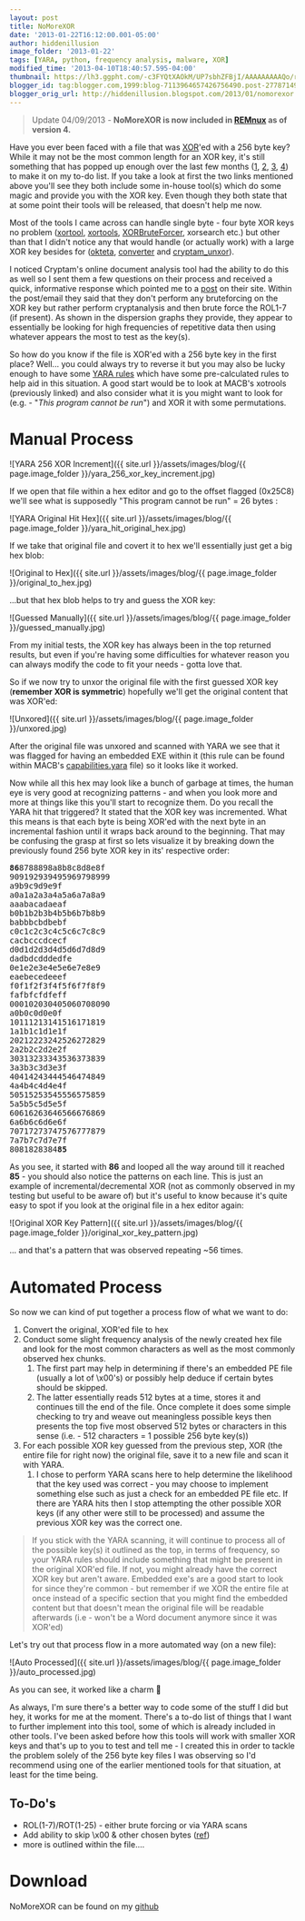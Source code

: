 ```yaml
---
layout: post
title: NoMoreXOR
date: '2013-01-22T16:12:00.001-05:00'
author: hiddenillusion
image_folder: '2013-01-22'
tags: [YARA, python, frequency analysis, malware, XOR]
modified_time: '2013-04-10T18:40:57.595-04:00'
thumbnail: https://lh3.ggpht.com/-c3FYQtXAOkM/UP7sbhZFBjI/AAAAAAAAAQo/r95dvs0plq0/s72-c/yara_256_xor_key_increment.jpg
blogger_id: tag:blogger.com,1999:blog-7113964657426756490.post-2778714967764134442
blogger_orig_url: http://hiddenillusion.blogspot.com/2013/01/nomorexor.html
---
```


> Update 04/09/2013 - **NoMoreXOR is now included in [REMnux](https://remnux.org/docs/distro/tools/) as of version 4.**

Have you ever been faced with a file that was [XOR](http://www.cs.umd.edu/class/sum2003/cmsc311/Notes/BitOp/xor.html)'ed with a 256 byte key? While it may not be the most common length for an XOR key, it's still something that has popped up enough over the last few months ([1](http://labs.alienvault.com/labs/index.php/2012/cve-2012-1535-adobe-flash-being-exploited-in-the-wild/), [2](http://blog.accuvantlabs.com/blog/emiles/analyzing-cve-2012-0158), [3](https://www.securelist.com/en/blog/774/A_Targeted_Attack_Against_The_Syrian_Ministry_of_Foreign_Affairs), [4](http://contagiodump.blogspot.com/2012/06/90-cve-2012-0158-documents-for-testing.html)) to make it on my to-do list.  If you take a look at first the two links mentioned above you'll see they both include some in-house tool(s) which do some magic and provide you with the XOR key.  Even though they both state that at some point their tools will be released, that doesn't help me now.

Most of the tools I came across can handle single byte - four byte XOR keys no problem ([xortool](https://github.com/hellman/xortool), [xortools](https://code.google.com/p/malwarecookbook/source/browse/trunk/12/1/xortools.py), [XORBruteForcer](http://eternal-todo.com/category/bruteforce), xorsearch etc.) but other than that I didn't notice any that would handle (or actually work) with a large XOR key besides for ([okteta](http://utils.kde.org/projects/okteta/), [converter](http://www.kahusecurity.com/tools/) and [cryptam_unxor](https://www.malwaretracker.com/tools/cryptam_unxor_php.txt)).

I noticed Cryptam's online document analysis tool had the ability to do this as well so I sent them a few questions on their process and received a quick, informative response which pointed me to a [post](http://blog.malwaretracker.com/2012/02/obfuscation-and-detection-of-embedded.html) on their site.  Within the post/email they said that they don't perform any bruteforcing on the XOR key but rather perform cryptanalysis and then brute force the ROL1-7 (if present).  As shown in the dispersion graphs they provide, they appear to essentially be looking for high frequencies of repetitive data then using whatever appears the most to test as the key(s).

So how do you know if the file is XOR'ed with a 256 byte key in the first place?  Well... you could always try to reverse it but you may also be lucky enough to have some [YARA rules](https://groups.google.com/forum/#!forum/yaraexchange) which have some pre-calculated rules to help aid in this situation.  A good start would be to look at MACB's xotrools (previously linked) and also consider what it is you might want to look for (e.g. - "_This program cannot be run_") and XOR it with some permutations.

# Manual Process

![YARA 256 XOR Increment]({{ site.url }}/assets/images/blog/{{ page.image_folder }}/yara_256_xor_key_increment.jpg)

If we open that file within a hex editor and go to the offset flagged (0x25C8) we'll see what is supposedly "This program cannot be run" = 26 bytes :

![YARA Original Hit Hex]({{ site.url }}/assets/images/blog/{{ page.image_folder }}/yara_hit_original_hex.jpg)

If we take that original file and covert it to hex we'll essentially just get a big hex blob:

![Original to Hex]({{ site.url }}/assets/images/blog/{{ page.image_folder }}/original_to_hex.jpg)

...but that hex blob helps to try and guess the XOR key:

![Guessed Manually]({{ site.url }}/assets/images/blog/{{ page.image_folder }}/guessed_manually.jpg)

From my initial tests, the XOR key has always been in the top returned results, but even if you're having some difficulties for whatever reason you can always modify the code to fit your needs - gotta love that.

So if we now try to unxor the original file with the first guessed XOR key (**remember XOR is symmetric**) hopefully we'll get the original content that was XOR'ed:

![Unxored]({{ site.url }}/assets/images/blog/{{ page.image_folder }}/unxored.jpg)

After the original file was unxored and scanned with YARA we see that it was flagged for having an embedded EXE within it (this rule can be found within MACB's [capabilities.yara](https://code.google.com/p/malwarecookbook/source/browse/trunk/3/5/capabilities.yara) file) so it looks like it worked.

Now while all this hex may look like a bunch of garbage at times, the human eye is very good at recognizing patterns - and when you look more and more at things like this you'll start to recognize them.  Do you recall the YARA hit that triggered? It stated that the XOR key was incremented.  What this means is that each byte is being XOR'ed with the next byte in an incremental fashion until it wraps back around to the beginning.  That may be confusing the grasp at first so lets visualize it by breaking down the previously found 256 byte XOR key in its' respective order:


<pre>
<b>86</b>8788898a8b8c8d8e8f
909192939495969798999
a9b9c9d9e9f
a0a1a2a3a4a5a6a7a8a9
aaabacadaeaf
b0b1b2b3b4b5b6b7b8b9
babbbcbdbebf
c0c1c2c3c4c5c6c7c8c9
cacbcccdcecf
d0d1d2d3d4d5d6d7d8d9
dadbdcdddedfe
0e1e2e3e4e5e6e7e8e9
eaebecedeeef
f0f1f2f3f4f5f6f7f8f9
fafbfcfdfeff
000102030405060708090
a0b0c0d0e0f
10111213141516171819
1a1b1c1d1e1f
20212223242526272829
2a2b2c2d2e2f
30313233343536373839
3a3b3c3d3e3f
40414243444546474849
4a4b4c4d4e4f
50515253545556575859
5a5b5c5d5e5f
60616263646566676869
6a6b6c6d6e6f
70717273747576777879
7a7b7c7d7e7f
8081828384<b>85</b>
</pre>

As you see, it started with **86** and looped all the way around till it reached **85** - you should also notice the patterns on each line.  This is just an example of incremental/decremental XOR (not as commonly observed in my testing but useful to be aware of) but it's useful to know because it's quite easy to spot if you look at the original file in a hex editor again:

![Original XOR Key Pattern]({{ site.url }}/assets/images/blog/{{ page.image_folder }}/original_xor_key_pattern.jpg)

... and that's a pattern that was observed repeating ~56 times.

# Automated Process

So now we can kind of put together a process flow of what we want to do:

1. Convert the original, XOR'ed file to hex
2. Conduct some slight frequency analysis of the newly created hex file and look for the most common characters as well as the most commonly observed hex chunks.  
	1. The first part may help in determining if there's an embedded PE file (usually a lot of \x00's) or possibly help deduce if certain bytes should be skipped.  
	2. The latter essentially reads 512 bytes at a time, stores it and continues till the end of the file.  Once complete it does some simple checking to try and weave out meaningless possible keys then presents the top five most observed 512 bytes or characters in this sense  (i.e. - 512 characters = 1 possible 256 byte key(s))
3. For each possible XOR key guessed from the previous step, XOR (the entire file for right now) the original file, save it to a new file and scan it with YARA.  
	1. I chose to perform YARA scans here to help determine the likelihood that the key used was correct - you may choose to implement something else such as just a check for an embedded PE file etc.  If there are YARA hits then I stop attempting the other possible XOR keys (if any other were still to be processed) and assume the previous XOR key was the correct one.

> If you stick with the YARA scanning, it will continue to process all of the possible key(s) it outlined as the top, in terms of frequency, so your YARA rules should include something that might be present in the original XOR'ed file.  If not, you might already have the correct XOR key but aren't aware.  Embedded exe's are a good start to look for since they're common - but remember if we XOR the entire file at once instead of a specific section that you might find the embedded content but that doesn't mean the original file will be readable afterwards (i.e - won't be a Word document anymore since it was XOR'ed)

Let's try out that process flow in a more automated way (on a new file):

![Auto Processed]({{ site.url }}/assets/images/blog/{{ page.image_folder }}/auto_processed.jpg)

As you can see, it worked like a charm :metal:

As always, I'm sure there's a better way to code some of the stuff I did but hey, it works for me at the moment.  There's a to-do list of things that I want to further implement into this tool, some of which is already included in other tools.  I've been asked before how this tools will work with smaller XOR keys and that's up to you to test and tell me - I created this in order to tackle the problem solely of the 256 byte key files I was observing so I'd recommend using one of the earlier mentioned tools for that situation, at least for the time being.

## To-Do's

- ROL(1-7)/ROT(1-25) - either brute forcing or via YARA scans
- Add ability to skip \x00 & other chosen bytes ([ref](http://blog.fireeye.com/research/2012/12/council-foreign-relations-water-hole-attack-details.html))
- more is outlined within the file....

# Download

NoMoreXOR can be found on my [github](https://github.com/hiddenillusion/NoMoreXOR)
